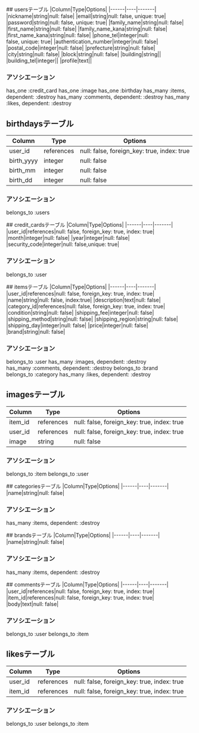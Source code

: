 ## usersテーブル
|Column|Type|Options|
|------|----|-------|
|nickname|string|null: false|
|email|string|null: false, unique: true|
|password|string|null: false, unique: true|
|family_name|string|null: false|
|first_name|string|null: false|
|family_name_kana|string|null: false|
|first_name_kana|string|null: false|
|phone_tel|integer|null:  false, unique: true|
|authentication_number|integer|null: false|
|postal_code|integer|null: false|
|prefecture|string|null: false|
|city|string|null: false|
|block|string|null: false|
|building|string||
|building_tel|integer||
|profile|text||

### アソシエーション
has_one :credit_card
has_one :image
has_one :birthday
has_many :items, dependent: :destroy
has_many :comments, dependent: :destroy
has_many :likes, dependent: :destroy

## birthdaysテーブル
|Column|Type|Options|
|------|----|-------|
|user_id|references|null: false, foreign_key: true, index: true|
|birth_yyyy|integer|null: false|
|birth_mm|integer|null: false|
|birth_dd|integer|null: false|

### アソシエーション
belongs_to :users

## credit_cardsテーブル
|Column|Type|Options|
|------|----|-------|
|user_id|references|null: false, foreign_key: true, index: true|
|month|integer|null: false|
|year|integer|null: false|
|security_code|integer|null: false,unique: true|

### アソシエーション
belongs_to :user

## itemsテーブル
|Column|Type|Options|
|------|----|-------|
|user_id|references|null: false, foreign_key: true, index: true|
|name|string|null: false, index:true|
|description|text|null: false|
|category_id|references|null: false, foreign_key: true, index: true|
|condition|string|null: false|
|shipping_fee|integer|null: false|
|shipping_method|string|null: false|
|shipping_region|string|null: false|
|shipping_day|integer|null: false|
|price|integer|null: false|
|brand|string|null: false|

### アソシエーション
belongs_to :user
has_many :images, dependent: :destroy
has_many :comments, dependent: :destroy
belongs_to :brand
belongs_to :category
has_many :likes, dependent: :destroy

## imagesテーブル
|Column|Type|Options|
|------|----|-------|
|item_id|references|null: false, foreign_key: true, index: true|
|user_id|references|null: false, foreign_key: true, index: true|
|image|string|null: false|

### アソシエーション
belongs_to :item
belongs_to :user

## categoriesテーブル
|Column|Type|Options|
|------|----|-------|
|name|string|null: false|

### アソシエーション

has_many :items, dependent: :destroy

## brandsテーブル
|Column|Type|Options|
|------|----|-------|
|name|string|null: false|

### アソシエーション

has_many :items, dependent: :destroy

## commentsテーブル
|Column|Type|Options|
|------|----|-------|
|user_id|references|null: false, foreign_key: true, index: true|
|item_id|references|null: false, foreign_key: true, index: true|
|body|text|null: false|

### アソシエーション

belongs_to :user
belongs_to :item

## likesテーブル
|Column|Type|Options|
|------|----|-------|
|user_id|references|null: false, foreign_key: true, index: true|
|item_id|references|null: false, foreign_key: true, index: true|

### アソシエーション

belongs_to :user
belongs_to :item
